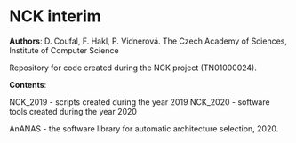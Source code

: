 # NCK interim 

**Authors**: 
D. Coufal, F. Hakl, P. Vidnerová. 
The Czech Academy of Sciences, Institute of Computer Science

Repository for code created during the NCK project (TN01000024). 

**Contents**:

NCK_2019 - scripts created during the year 2019 
NCK_2020 - software tools created during the year 2020 

AnANAS - the software library for automatic architecture selection, 2020. 

